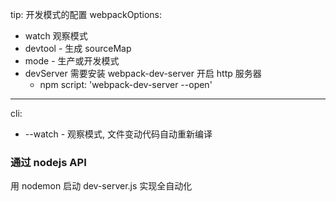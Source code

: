 tip: 开发模式的配置
webpackOptions:

- watch 观察模式
- devtool - 生成 sourceMap
- mode - 生产或开发模式
- devServer 需要安装 webpack-dev-server 开启 http 服务器
  - npm script: 'webpack-dev-server --open'

---

cli:

- --watch - 观察模式, 文件变动代码自动重新编译

### 通过 nodejs API

用 nodemon 启动 dev-server.js 实现全自动化
